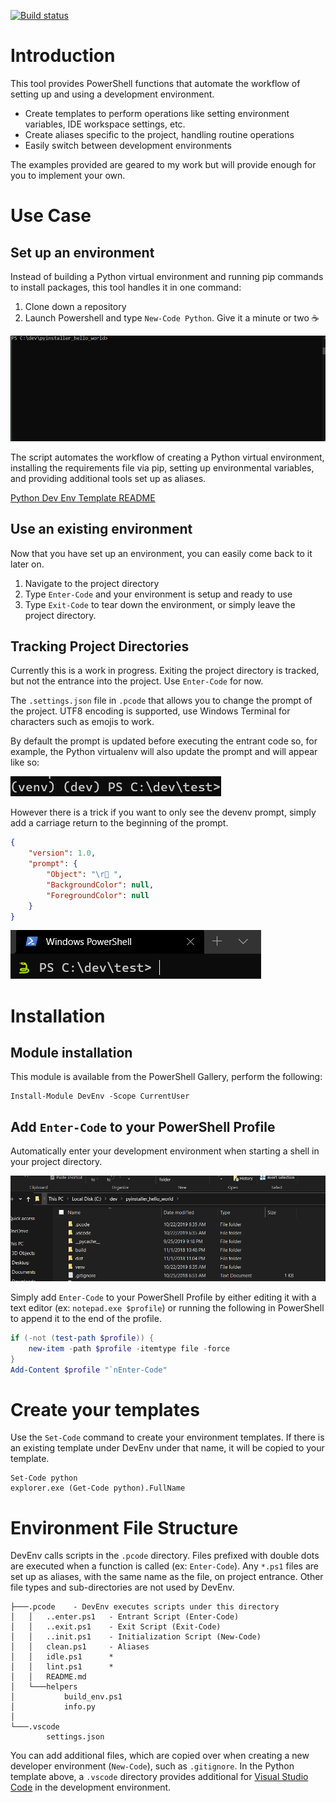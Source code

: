 [![Build status](https://ci.appveyor.com/api/projects/status/h61aascy7dkp4u1l?svg=true)](https://ci.appveyor.com/project/82phil/ps-devenv)

# Introduction

This tool provides PowerShell functions that automate the workflow of setting
up and using a development environment.

- Create templates to perform operations like setting environment variables, IDE
workspace settings, etc.
- Create aliases specific to the project, handling routine operations
- Easily switch between development environments

The examples provided are geared to my work but will provide enough for you
to implement your own.

# Use Case

## Set up an environment

Instead of building a Python virtual environment and running pip commands to
install packages, this tool handles it in one command:

1. Clone down a repository
2. Launch Powershell and type `New-Code Python`. Give it a minute or two ☕

![code_python demonstration](./doc/code_python.gif)

The script automates the workflow of creating a Python virtual environment,
installing the requirements file via pip, setting up environmental variables,
and providing additional tools set up as aliases.

[Python Dev Env Template README](./DevEnv/.pcode_python/.pcode/README.md)

## Use an existing environment

Now that you have set up an environment, you can easily come back to it later on.

1. Navigate to the project directory
2. Type `Enter-Code` and your environment is setup and ready to use
3. Type `Exit-Code` to tear down the environment, or simply leave the project
directory.

## Tracking Project Directories

Currently this is a work in progress. Exiting the project directory is
tracked, but not the entrance into the project. Use `Enter-Code` for now.

The `.settings.json` file in `.pcode` that allows you to change the prompt of
the project. UTF8 encoding is supported, use Windows Terminal for characters
such as emojis to work.

By default the prompt is updated before executing the entrant code so, for
example, the Python virtualenv will also update the prompt and will appear
like so:

![default prompt](./doc/default_prompt.png)

However there is a trick if you want to only see the devenv prompt, simply add
a carriage return to the beginning of the prompt.

```json
{
    "version": 1.0,
    "prompt": {
        "Object": "\r🐍 ",
        "BackgroundColor": null,
        "ForegroundColor": null
    }
}
```

![emoji and overwrite prompt](./doc/emoji_overwrite_prompt.png)


# Installation 

## Module installation

This module is available from the PowerShell Gallery, perform the following:

```
Install-Module DevEnv -Scope CurrentUser
```

## Add `Enter-Code` to your PowerShell Profile

Automatically enter your development environment when starting a shell in your
project directory.

![Enter-Code Added to profile](./doc/enter_code_added_to_profile.gif)

Simply add `Enter-Code` to your PowerShell Profile by either editing it with
a text editor (ex: `notepad.exe $profile`) or running the following in
PowerShell to append it to the end of the profile.

```powershell
if (-not (test-path $profile)) {
    new-item -path $profile -itemtype file -force
}
Add-Content $profile "`nEnter-Code"
```

# Create your templates

Use the `Set-Code` command to create your environment templates. If there
is an existing template under DevEnv under that name, it will be copied to
your template.

```
Set-Code python
explorer.exe (Get-Code python).FullName
```

# Environment File Structure

DevEnv calls scripts in the `.pcode` directory. Files prefixed with double
dots are executed when a function is called (ex: `Enter-Code`). Any `*.ps1`
files are set up as aliases, with the same name as the file, on project
entrance. Other file types and sub-directories are not used by DevEnv.

```
├───.pcode    - DevEnv executes scripts under this directory
│   │   ..enter.ps1   - Entrant Script (Enter-Code)
│   │   ..exit.ps1    - Exit Script (Exit-Code)
│   │   ..init.ps1    - Initialization Script (New-Code)
│   │   clean.ps1     - Aliases
│   │   idle.ps1      *
│   │   lint.ps1      *
│   │   README.md
│   └───helpers
│           build_env.ps1
│           info.py
│
└───.vscode
        settings.json

```

You can add additional files, which are copied over when creating a new
developer environment (`New-Code`), such as `.gitignore`. In the Python
template above, a `.vscode` directory provides additional for [Visual Studio
Code](https://code.visualstudio.com/) in the development environment.
